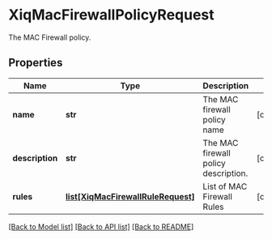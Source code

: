 # XiqMacFirewallPolicyRequest

The MAC Firewall policy.
## Properties
Name | Type | Description | Notes
------------ | ------------- | ------------- | -------------
**name** | **str** | The MAC firewall policy name | [optional] 
**description** | **str** | The MAC firewall policy description. | [optional] 
**rules** | [**list[XiqMacFirewallRuleRequest]**](XiqMacFirewallRuleRequest.md) | List of MAC Firewall Rules | [optional] 

[[Back to Model list]](../README.md#documentation-for-models) [[Back to API list]](../README.md#documentation-for-api-endpoints) [[Back to README]](../README.md)



